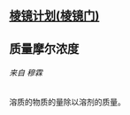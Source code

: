 ## [棱镜计划(棱镜门)](https://baike.baidu.com/item/%E6%A3%B1%E9%95%9C%E9%97%A8/6006333?fromtitle=%E6%A3%B1%E9%95%9C%E8%AE%A1%E5%88%92&fromid=6037803&fr=aladdin)

## 质量摩尔浓度  

###### 来自 穆霖

溶质的物质的量除以溶剂的质量。

